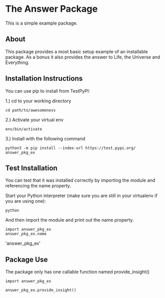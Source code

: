 # The Answer Package

This is a simple example package. 

## About

This package provides a most basic setup example of an installable package.  As a bonus it also provides the answer to Life, the Universe and Everything.


## Installation Instructions

You can use pip to install from TestPyPI:

1.) cd to your working directory

    cd path/to/awesomeness

2.) Activate your virtual env

    env/bin/activate

3.) Install with the following command

    python3 -m pip install --index-url https://test.pypi.org/ answer_pkg_ex


## Test Installation

You can test that it was installed correctly by importing the module and referencing the name property.

Start your Python interpreter (make sure you are still in your virtualenv if you are using one):

    python

And then import the module and print out the name property.

    import answer_pkg_ex
    answer_pkg_ex.name

'answer_pkg_ex'

## Package Use

The package only has one callable function named provide_insight()

    import answer_pkg_ex

    answer_pkg_ex.provide_insight()